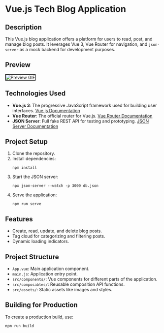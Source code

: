 
# Vue.js Tech Blog Application

## Description

This Vue.js blog application offers a platform for users to read, post, and manage blog posts. It leverages Vue 3, Vue Router for navigation, and `json-server` as a mock backend for development purposes.

## Preview
<img src="preview.gif" alt="Preview GIF" style="max-width: 100%; height: auto; border: 2px solid #333;">

## Technologies Used

- **Vue.js 3**: The progressive JavaScript framework used for building user interfaces. [Vue.js Documentation](https://vuejs.org/)
- **Vue Router**: The official router for Vue.js. [Vue Router Documentation](https://router.vuejs.org/)
- **JSON Server**: Full fake REST API for testing and prototyping. [JSON Server Documentation](https://github.com/typicode/json-server)

## Project Setup

1. Clone the repository.
2. Install dependencies:
   ```
   npm install
   ```
3. Start the JSON server:
   ```
   npx json-server --watch -p 3000 db.json
   ```
4. Serve the application:
   ```
   npm run serve
   ```

## Features

- Create, read, update, and delete blog posts.
- Tag cloud for categorizing and filtering posts.
- Dynamic loading indicators.

## Project Structure

- `App.vue`: Main application component.
- `main.js`: Application entry point.
- `src/components/`: Vue components for different parts of the application.
- `src/composables/`: Reusable composition API functions.
- `src/assets/`: Static assets like images and styles.

## Building for Production

To create a production build, use:
```
npm run build
```


